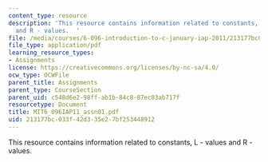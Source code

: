 ```yaml
---
content_type: resource
description: 'This resource contains information related to constants, L - values
  and R - values.  '
file: /media/courses/6-096-introduction-to-c-january-iap-2011/213177bc033f42d335e27bf253448912_MIT6_096IAP11_assn01.pdf
file_type: application/pdf
learning_resource_types:
- Assignments
license: https://creativecommons.org/licenses/by-nc-sa/4.0/
ocw_type: OCWFile
parent_title: Assignments
parent_type: CourseSection
parent_uid: c548d6e2-98ff-ab1b-84c8-87ec03ab717f
resourcetype: Document
title: MIT6_096IAP11_assn01.pdf
uid: 213177bc-033f-42d3-35e2-7bf253448912
---
```

This resource contains information related to constants, L - values and R - values.  
